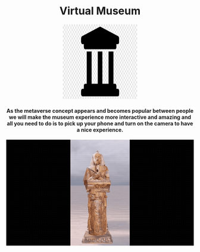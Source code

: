 <h1 align="center">Virtual Museum</h1>

<div align= "center"><img src="https://github.com/meomnzak/Virtual-Museum/blob/main/project/captures/museum.png" width="200" height="200"/>
   <h4>As the metaverse concept appears and becomes popular between people we will make the museum experience more interactive and amazing and all you need to do is to pick up your phone and turn on the camera to have a nice experience.</h4>
</div>

<div align= "center"><img src="https://github.com/meomnzak/Virtual-Museum/blob/main/project/captures/statue.gif"/></div>
